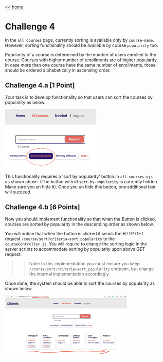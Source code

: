 [<< home](./README.md)

# Challenge 4

In the `all courses` page, currently sorting is available only by `course-name`. However, sorting functionality should be available by course `popularity` too.

Popularity of a course is determined by the number of users enrolled to the course. Courses with higher number of enrollments are of higher popularity. In case more than one course have the same number of enrollments, those should be ordered alphabetically in ascending order.

## Challenge 4.a [1 Point]

Your task is to develop functionality so that users can sort the courses by popularity as below.

<img src="./images/4a1.png" width="300">

This functionality requires a  'sort by popularity' button in `all-courses.ejs` as shown above. (The button with id `sort-by-popularity` is currently hidden. Make sure you un hide it). Once you un hide this button, one additional test will succeed.

## Challenge 4.b [6 Points]

Now you should implement functionality so that when the Button is clicked, courses are sorted by popularity in the descending order as shown below.

You will notice that when the button is clicked it sends the HTTP GET request `/course/sort?criteria=sort_popularity` to the `courseController.js`. You will require to change the sorting logic in the server scripts to accommodate sorting by popularity upon above GET request.

>>Note: In this implementation you must ensure you keep `/course/sort?criteria=sort_popularity` endpoint, but change the internal implementation accordingly.

Once done, the system should be able to sort the courses by popularity as shown below.

<img src="./images/4b1.png" width="400">
